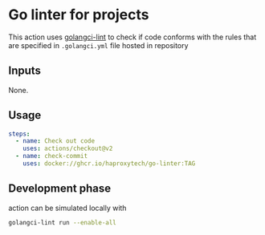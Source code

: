 # Go linter for projects

This action uses [golangci-lint](https://github.com/golangci/golangci-lint) to check if code conforms with
the rules that are specified in `.golangci.yml` file hosted in repository

## Inputs

None.

## Usage

```yaml
steps:
  - name: Check out code
    uses: actions/checkout@v2
  - name: check-commit
    uses: docker://ghcr.io/haproxytech/go-linter:TAG
```

## Development phase

action can be simulated locally with

```bash
golangci-lint run --enable-all
```
